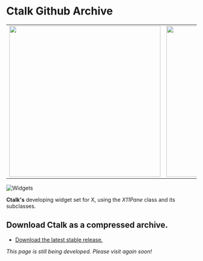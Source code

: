# Ctalk Github Archive

<table>
<tr>
<td>
<img width="400px" src="https://a.fsdn.com/con/app/proj/ctalk/screenshots/analogclock_sample_2.jpg"/>
</td>
<td>
<img width="400px" src="https://sourceforge.net/p/ctalk/screenshot/filedialog_screenshot_800x600.jpg"/></tc>
</td>
</table>

![Widgets](https://sourceforge.net/p/ctalk/screenshot/filedialog_screenshot_800x600.jpg)

**Ctalk's** developing widget set for X, using the *X11Pane* class and its subclasses.

## Download Ctalk as a compressed archive.
- [Download the latest stable release.](https://github.com/ctalk/ctalk/archive/release.zip)

*This page is still being developed. Please visit again soon!*
